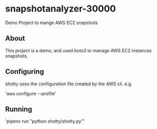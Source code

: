 # snapshotanalyzer-30000
Demo Project to mange AWS EC2 snapshots

## About

This project is a demo, and used boto3 to manage AWS EC2 instances snapshots.

## Configuring

shotty uses the configuration file created by the AWS cli. e.g.

'aws configure --profile'

## Running

'pipenv run "python shotty/shotty.py"'

